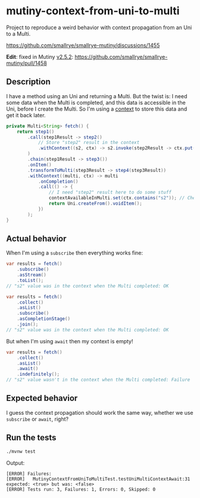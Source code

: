 # mutiny-context-from-uni-to-multi

Project to reproduce a weird behavior with context propagation from an Uni to a Multi.

https://github.com/smallrye/smallrye-mutiny/discussions/1455

**Edit**: fixed in Mutiny [v2.5.2](https://github.com/smallrye/smallrye-mutiny/releases/tag/2.5.2): https://github.com/smallrye/smallrye-mutiny/pull/1458

## Description

I have a method using an Uni and returning a Multi. But the twist is: I need some data when the Multi is completed, and this data is accessible in the Uni, before I create the Multi.
So I'm using a [context](https://smallrye.io/smallrye-mutiny/2.5.1/guides/context-passing/) to store this data and get it back later.

```java
private Multi<String> fetch() {
    return step1()
        .call(step1Result -> step2()
            // Store "step2" result in the context
            .withContext((s2, ctx) -> s2.invoke(step2Result -> ctx.put("s2", step2Result)))
        )
        .chain(step1Result -> step3())
        .onItem()
        .transformToMulti(step3Result -> step4(step3Result))
        .withContext((multi, ctx) -> multi
            .onCompletion()
            .call(() -> {
                // I need "step2" result here to do some stuff
                contextAvailableInMulti.set(ctx.contains("s2")); // Check if the context has "step2" result
                return Uni.createFrom().voidItem();
            })
        );
}
```

## Actual behavior

When I'm using a `subscribe` then everything works fine:

```java
var results = fetch()
    .subscribe()
    .asStream()
    .toList();
// "s2" value was in the context when the Multi completed: OK
```

```java
var results = fetch()
    .collect()
    .asList()
    .subscribe()
    .asCompletionStage()
    .join();
// "s2" value was in the context when the Multi completed: OK
```

But when I'm using `await` then my context is empty!

```java
var results = fetch()
    .collect()
    .asList()
    .await()
    .indefinitely();
// "s2" value wasn't in the context when the Multi completed: Failure
```

## Expected behavior

I guess the context propagation should work the same way, whether we use `subscribe` or `await`, right?

## Run the tests

```sh
./mvnw test
```

Output:
```
[ERROR] Failures: 
[ERROR]   MutinyContextFromUniToMultiTest.testUniMultiContextAwait:31 expected: <true> but was: <false>
[ERROR] Tests run: 3, Failures: 1, Errors: 0, Skipped: 0
```

